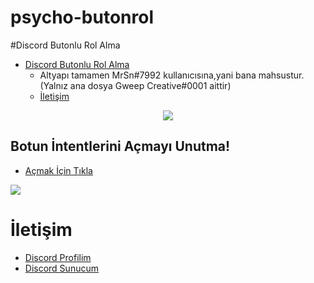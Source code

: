 # psycho-butonrol
#Discord Butonlu Rol Alma


 - [Discord Butonlu Rol Alma](https://github.com/MonsterBotTechonolgy/psycho-butonrol)
      - Altyapı tamamen MrSn#7992 kullanıcısına,yani bana mahsustur.(Yalnız ana dosya Gweep Creative#0001 aittir)
      - [İletişim](#İletişim)

<div align="center">
   <a href="https://github.com">
      <img src="https://cdn.discordapp.com/attachments/850175806629347348/880100766562517042/68747470733a2f2f6265746161612e6861732d612d686f742e6d6f6d2f35356f7252486b384a2e676966.gif">
   </a>
</div>


## Botun İntentlerini Açmayı Unutma!
* [Açmak İçin Tıkla](https://discord.com/developers/applications)
<img src="https://cdn.discordapp.com/attachments/818953120452575322/851116463166849054/3P4KKB.png"/>


# İletişim
* [Discord Profilim](https://discord.com/users/840158550495723530)
* [Discord Sunucum](https://discord.gg/NQED7xCbcT)

<h6 DPT>



